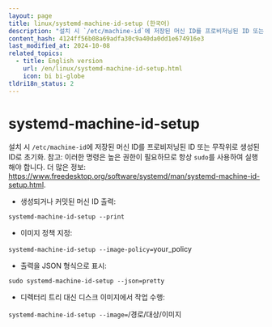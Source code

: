 ```yaml
---
layout: page
title: linux/systemd-machine-id-setup (한국어)
description: "설치 시 `/etc/machine-id`에 저장된 머신 ID를 프로비저닝된 ID 또는 무작위로 생성된 ID로 초기화."
content_hash: 4124ff56b08a69adfa30c9a40da0dd1e674916e3
last_modified_at: 2024-10-08
related_topics:
  - title: English version
    url: /en/linux/systemd-machine-id-setup.html
    icon: bi bi-globe
tldri18n_status: 2
---
```

# systemd-machine-id-setup

설치 시 `/etc/machine-id`에 저장된 머신 ID를 프로비저닝된 ID 또는 무작위로 생성된 ID로 초기화.
참고: 이러한 명령은 높은 권한이 필요하므로 항상 `sudo`를 사용하여 실행해야 합니다.
더 많은 정보: <https://www.freedesktop.org/software/systemd/man/systemd-machine-id-setup.html>.

- 생성되거나 커밋된 머신 ID 출력:

`systemd-machine-id-setup --print`

- 이미지 정책 지정:

`systemd-machine-id-setup --image-policy=`<span class="tldr-var badge badge-pill bg-dark-lm bg-white-dm text-white-lm text-dark-dm font-weight-bold">your_policy</span>

- 출력을 JSON 형식으로 표시:

`sudo systemd-machine-id-setup --json=pretty`

- 디렉터리 트리 대신 디스크 이미지에서 작업 수행:

`systemd-machine-id-setup --image=`<span class="tldr-var badge badge-pill bg-dark-lm bg-white-dm text-white-lm text-dark-dm font-weight-bold">/경로/대상/이미지</span>
